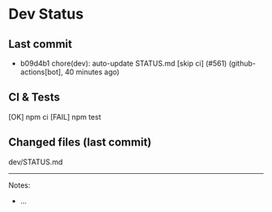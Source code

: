# Dev Status

## Last commit
- b09d4b1 chore(dev): auto-update STATUS.md [skip ci] (#561) (github-actions[bot], 40 minutes ago)
## CI & Tests
[OK] npm ci
[FAIL] npm test

## Changed files (last commit)
dev/STATUS.md

---
Notes:
- ...
